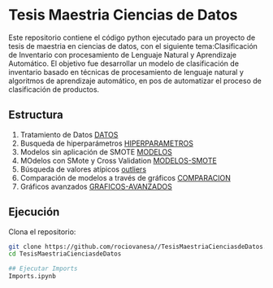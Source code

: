 # Tesis Maestria Ciencias de Datos
Este repositorio contiene el código python ejecutado para un proyecto de tesis de maestria en ciencias de datos, con el siguiente tema:Clasificación de Inventario con procesamiento de Lenguaje Natural y Aprendizaje Automático. 
El objetivo fue desarrollar un modelo de clasificación de inventario basado en técnicas de procesamiento de lenguaje natural y algoritmos de aprendizaje automático, en pos de automatizar el proceso de clasificación de productos.


## Estructura
1. Tratamiento de Datos
  [DATOS](https://github.com/rociovanesa/TesisMaestriaCienciasdeDatos/tree/main/DATOS)
2. Busqueda de hiperparámetros
   [HIPERPARAMETROS](https://github.com/rociovanesa/TesisMaestriaCienciasdeDatos/tree/main/HIPERPARAMETROS)
3. Modelos sin aplicación de SMOTE
   [MODELOS](https://github.com/rociovanesa/TesisMaestriaCienciasdeDatos/tree/main/MODELOS)
5. MOdelos con SMote y Cross Validation
   [MODELOS-SMOTE](https://github.com/rociovanesa/TesisMaestriaCienciasdeDatos/tree/main/MODELOS-SMOTE)
6. Búsqueda de valores atípicos
   [outliers](https://github.com/rociovanesa/TesisMaestriaCienciasdeDatos/tree/main/OUTLIERS)
8. Comparación de modelos a través de gráficos
   [COMPARACION](https://github.com/rociovanesa/TesisMaestriaCienciasdeDatos/tree/main/COMPARACION)
10. Gráficos avanzados
    [GRAFICOS-AVANZADOS](https://github.com/rociovanesa/TesisMaestriaCienciasdeDatos/tree/main/GRAFICOS-AVANZADOS)
## Ejecución
Clona el repositorio:
   ```bash
   git clone https://github.com/rociovanesa//TesisMaestriaCienciasdeDatos.git
   cd TesisMaestriaCienciasdeDatos

## Ejecutar Imports
 Imports.ipynb
